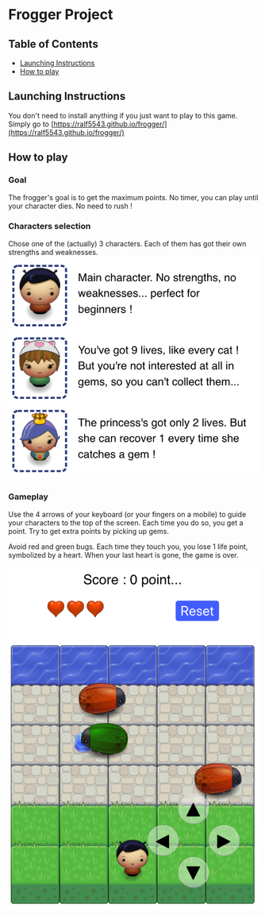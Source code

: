 # Frogger Project

## Table of Contents

- [Launching Instructions](#Launching-Instructions)
- [How to play](#how-to-play)

## Launching Instructions
You don't need to install anything if you just want to play to this game.
Simply go to [https://ralf5543.github.io/frogger/](https://ralf5543.github.io/frogger/)

## How to play
### Goal
The frogger's goal is to get the maximum points. No timer, you can play until your character dies. No need to rush !

### Characters selection
Chose one of the (actually) 3 characters. Each of them has got their own strengths and weaknesses.
![Characters selection](images/screenshots/frogger_characters.png)

### Gameplay
Use the 4 arrows of your keyboard (or your fingers on a mobile) to guide your characters to the top of the screen. Each time you do so, you get a point. Try to get extra points by picking up gems.

Avoid red and green bugs. Each time they touch you, you lose 1 life point, symbolized by a heart. When your last heart is gone, the game is over.

![Game screenshot](images/screenshots/frogger_game.png)
